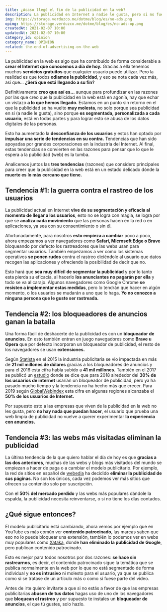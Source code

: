 ```yaml
---
title: ¿Acaso llegó el fin de la publicidad en la web?
description: La publicidad en Internet a nadie le gusta, pero si no fuera por ella no existirían servicios gratuitos. ¿Será que llegó a su fin?
img: https://storage.verduzco.me/dotme/blog/es/no-ads.png
opimg: https://storage.verduzco.me/dotme/blog/es/no-ads-op.png
createdAt: 2021-02-07 10:00
updatedAt: 2021-02-07 10:00
category_id: opinion
category_name: OPINIÓN
related: the-end-of-advertising-on-the-web
---
```


La publicidad en la web es algo que ha contribuido de forma considerable a **crear el Internet que conocemos a día de hoy.** Gracias a ella tenemos muchos **servicios gratuitos** que cualquier usuario puede utilizar. Pero la realidad es que todos **odiamos la publicidad**, y eso se nota cada vez más, así que... **¿Será que está llegando a su fin?** 

Definitivamente **creo que así es...** aunque para profundizar en las razones por las que creo que la publicidad en la web está en agonía, hay que echar un vistazo **a lo que hemos llegado.** Estamos en un punto sin retorno en el que la publicidad se ha vuelto **muy molesta**, no solo porque sea publicidad en si (a nadie le gusta), sino porque **es segmentada, personalizada a cada usuario**, está en todas partes y para lograr esto se abusa de los datos digitales de las personas.  

Esto ha aumentado la **desconfianza de los usuarios** y estos han optado por **impulsar una serie de tendencias en su contra.** Tendencias que han sido apoyadas por grandes corporaciones en la industria del Internet. Al final, estas tendencias se convierten en las razones para pensar que lo que le espera a la publicidad (web) es la tumba. 

Analicemos juntos las **tres tendencias** (razones) que considero principales para creer que la publicidad en la web está en un estado delicado dónde la **muerte es lo más cercano que tiene.**  

## Tendencia #1: la guerra contra el rastreo de los usuarios 

La publicidad actual en Internet **vive de su segmentación y eficacia al momento de llegar a los usuarios**, esto no se logra con magia, se logra por que se **analiza cada movimiento** que las personas hacen en la red o en aplicaciones, ya sea con su consentimiento o sin él. 

Afortunadamente, para nosotros **esto empieza a cambiar** poco a poco, ahora empezamos a ver navegadores como **Safari, Microsoft Edge o Brave** bloqueando por defecto los rastreadores que las webs usan para segmentar usuarios. También empezamos a ver como los sistemas operativos **se ponen rudos** contra el rastreo diciéndole al usuario que datos recogen las aplicaciones y ofreciendo la posibilidad de decir que no. 

Esto hará que **sea muy difícil de segmentar la publicidad** y por lo tanto esta pierda su eficacia, al hacerlo **los anunciantes no pagarán por ella** y todo se va al carajo. Algunos navegadores como Google Chrome **se resisten a implementar estas medidas**, pero lo tendrán que hacer en algún momento, o los usuarios se mudarán a uno que lo haga. **Yo no conozco a ninguna persona que le guste ser rastreada.** 

## Tendencia #2: los bloqueadores de anuncios ganan la batalla 

Una forma fácil de deshacerte de la publicidad es con un **bloqueador de anuncios.** En esto también entran en juego navegadores como **Brave u Opera** que por defecto incorporan un bloqueador de publicidad, el resto de los navegadores se usan **extensiones.** 

Según [Statista](https://www.statista.com/statistics/454511/ad-blocking-cost-worldwide/) en el 2015 la industria publicitaria se vio impactada en más de **21 mil millones de dólares** gracias a los bloqueadores de anuncios y para el 2016 esta cifra había subido a **41 mil millones.** También en el 2017 se publicó un [estudio](https://www.businessinsider.com/30-of-all-internet-users-will-ad-block-by-2018-2017-3?r=AU&IR=T) donde se dice que para 2018 alrededor del **30% de los usuarios de internet** usarían un bloqueador de publicidad, pero ya ha pasado mucho tiempo y la tendencia no ha hecho más que crecer. Para 2019 según [GlobalWebIndex](https://www.socialmediatoday.com/news/global-ad-blocking-behavior-2019-infographic/551716/) esta cifra en algunas regiones alcanzaba el **50% de los usuarios de Internet.** 

Por supuesto esto a las empresas que viven de la publicidad en la web no les gusta, pero **no hay nada que puedan hacer**, el usuario que prueba una web limpia de publicidad no vuelve a querer experimentar **la experiencia con anuncios.** 

## Tendencia #3: las webs más visitadas eliminan la publicidad 

La última tendencia de la que quiero hablar el día de hoy es que **gracias a las dos anteriores**, muchas de las webs y blogs más visitados del mundo se empiezan a hacer de paga o a cambiar el modelo publicitario. Por ejemplo, la red de sitios en español de [webedia](https://www.webedia.es/) ha decidido **eliminar la publicidad de sus páginas**. No son los únicos, cada vez podemos ver más sitios que ofrecen su contenido solo por suscripción. 

Con el **50% del mercado perdido** y las webs más populares dándole la espalda, la publicidad necesita reinventarse, o si no tiene los días contados. 

## ¿Qué sigue entonces? 

El modelo publicitario está cambiando, ahora vemos por ejemplo que en YouTube es más común ver **contenido patrocinado**, las marcas saben que eso no lo puede bloquear una extensión, también lo podemos ver en webs muy populares como [Xataka](https://www.xataka.com/), donde **han eliminado la publicidad de Google**, pero publican contenido patrocinado. 

Esto es mejor para todos nosotros por dos razones: **se hace sin rastrearnos**, es decir, el contenido patrocinado sigue la temática que se publica normalmente en la web por lo que no está segmentado de forma individual y **no es intrusivo** ni molesto para el usuario, ya que se publica como si se tratase de un artículo más o como si fuese parte del video. 

Antes de irte quiero invitarte a que si no estás a favor de que las empresas publicitarias **abusen de tus datos** hagas uso de uno de los navegadores que **bloquean el rastreo** y por supuesto te instales un **bloqueador de anuncios**, el que tú gustes, solo hazlo. 